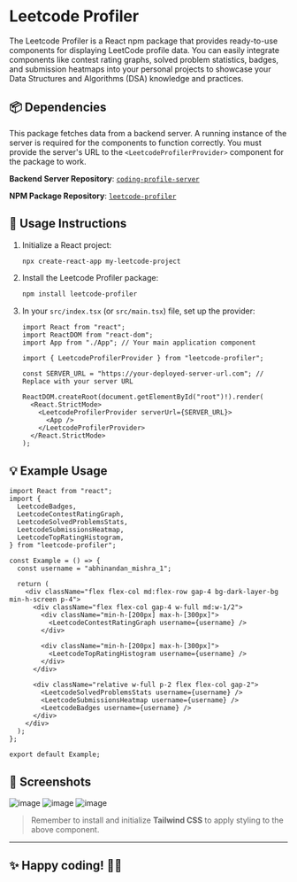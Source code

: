 # Leetcode Profiler

The Leetcode Profiler is a React npm package that provides ready-to-use components for displaying LeetCode profile data. You can easily integrate components like contest rating graphs, solved problem statistics, badges, and submission heatmaps into your personal projects to showcase your Data Structures and Algorithms (DSA) knowledge and practices.


## 📦 Dependencies

This package fetches data from a backend server. A running instance of the server is required for the components to function correctly. You must provide the server's URL to the `<LeetcodeProfilerProvider>` component for the package to work.

**Backend Server Repository**: [`coding-profile-server`](https://github.com/abhinandanmishra1/coding-profile-server)

**NPM Package Repository**: [`leetcode-profiler`](https://github.com/abhinandanmishra1/leetcode-profiler)

## 🚀 Usage Instructions

1. Initialize a React project:
   ```bash
   npx create-react-app my-leetcode-project

2. Install the Leetcode Profiler package:

   ```bash
   npm install leetcode-profiler
   ```

3. In your `src/index.tsx` (or `src/main.tsx`) file, set up the provider:

   ```tsx
   import React from "react";
   import ReactDOM from "react-dom";
   import App from "./App"; // Your main application component

   import { LeetcodeProfilerProvider } from "leetcode-profiler";

   const SERVER_URL = "https://your-deployed-server-url.com"; // Replace with your server URL

   ReactDOM.createRoot(document.getElementById("root")!).render(
     <React.StrictMode>
       <LeetcodeProfilerProvider serverUrl={SERVER_URL}>
         <App />
       </LeetcodeProfilerProvider>
     </React.StrictMode>
   );
   ```

## 💡 Example Usage

```tsx
import React from "react";
import {
  LeetcodeBadges,
  LeetcodeContestRatingGraph,
  LeetcodeSolvedProblemsStats,
  LeetcodeSubmissionsHeatmap,
  LeetcodeTopRatingHistogram,
} from "leetcode-profiler";

const Example = () => {
  const username = "abhinandan_mishra_1";

  return (
    <div className="flex flex-col md:flex-row gap-4 bg-dark-layer-bg min-h-screen p-4">
      <div className="flex flex-col gap-4 w-full md:w-1/2">
        <div className="min-h-[200px] max-h-[300px]">
          <LeetcodeContestRatingGraph username={username} />
        </div>

        <div className="min-h-[200px] max-h-[300px]">
          <LeetcodeTopRatingHistogram username={username} />
        </div>
      </div>

      <div className="relative w-full p-2 flex flex-col gap-2">
        <LeetcodeSolvedProblemsStats username={username} />
        <LeetcodeSubmissionsHeatmap username={username} />
        <LeetcodeBadges username={username} />
      </div>
    </div>
  );
};

export default Example;
```

## 🎨 Screenshots

![image](https://github.com/abhinandanmishra1/leetcode-profiler/assets/64205626/f78ba6d5-3c9f-46b5-9269-ae564e965130)
![image](https://github.com/abhinandanmishra1/leetcode-profiler/assets/64205626/5fe563a1-3454-4d4c-a3b8-a8d4f5b990d8)
![image](https://github.com/abhinandanmishra1/leetcode-profiler/assets/64205626/7c34e864-423e-433b-93c3-221e8b63a20e)


> Remember to install and initialize **Tailwind CSS** to apply styling to the above component.

---

## ✨ Happy coding! 🚀🔥
